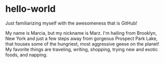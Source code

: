 # hello-world
Just familiarizing myself with the awesomeness that is GitHub!


My name is Marcia, but my nickname is Marz. I'm hailing from Brooklyn, New York and just a few steps away from gorgeous Prospect Park Lake, that houses some of the hungriest, most aggressive geese on the planet! My favorite things are traveling, writing, shopping, trying new and exotic foods, and napping.

